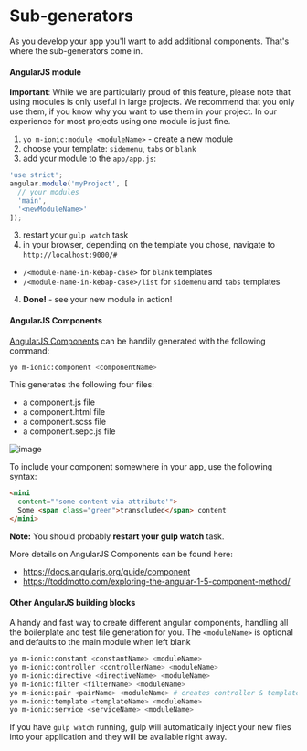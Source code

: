 # Sub-generators

As you develop your app you'll want to add additional components. That's where the sub-generators come in.

#### AngularJS module
**Important**: While we are particularly proud of this feature, please note that using modules is only useful in large projects. We recommend that you only use them, if you know why you want to use them in your project. In our experience for most projects using one module is just fine.

1. `yo m-ionic:module <moduleName>` - create a new module
2. choose your template: `sidemenu`, `tabs` or `blank`
2. add your module to the `app/app.js`:

  ```js
  'use strict';
  angular.module('myProject', [
    // your modules
    'main',
    '<newModuleName>'
  ]);
  ```
3. restart your `gulp watch` task
3. in your browser, depending on the template you chose, navigate to `http://localhost:9000/#`
  - `/<module-name-in-kebap-case>` for `blank` templates
  - `/<module-name-in-kebap-case>/list` for `sidemenu` and `tabs` templates
4. **Done!** - see your new module in action!

#### AngularJS Components
[AngularJS Components](https://docs.angularjs.org/guide/component) can be handily generated with the following command:

```sh
yo m-ionic:component <componentName>
```

This generates the following four files:
- a component.js file
- a component.html file
- a component.scss file
- a component.sepc.js file

![image](https://cloud.githubusercontent.com/assets/1370779/24964446/95269e4c-1fa1-11e7-977b-6b97293d4458.png)

To include your component somewhere in your app, use the following syntax:
```html
<mini
  content="'some content via attribute'">
  Some <span class="green">transcluded</span> content
</mini>
```

**Note:** You should probably **restart your gulp watch** task.

More details on AngularJS Components can be found here:
- https://docs.angularjs.org/guide/component
- https://toddmotto.com/exploring-the-angular-1-5-component-method/

#### Other AngularJS building blocks
A handy and fast way to create different angular components, handling all the boilerplate and test file generation for you.
The `<moduleName>` is optional and defaults to the main module when left blank
```sh
yo m-ionic:constant <constantName> <moduleName>
yo m-ionic:controller <controllerName> <moduleName>
yo m-ionic:directive <directiveName> <moduleName>
yo m-ionic:filter <filterName> <moduleName>
yo m-ionic:pair <pairName> <moduleName> # creates controller & template
yo m-ionic:template <templateName> <moduleName>
yo m-ionic:service <serviceName> <moduleName>
```
If you have `gulp watch` running, gulp will automatically inject your new files into your application and they will be available right away.
